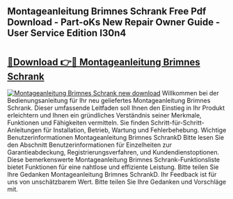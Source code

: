 ## Montageanleitung Brimnes Schrank Free Pdf Download - Part-oKs New Repair Owner Guide - User Service Edition I30n4

# <h2><a href="http://df6wnsc.blite.top/?on=Montageanleitung+Brimnes+Schrank">🔗Download 👉🔴 Montageanleitung Brimnes Schrank</a></h2>

[![Montageanleitung Brimnes Schrank new download](https://i.imgur.com/lujVjoI.png)](http://df6wnsc.blite.top/?on=Montageanleitung+Brimnes+Schrank)
Willkommen bei der Bedienungsanleitung für Ihr neu geliefertes Montageanleitung Brimnes Schrank. Dieser umfassende Leitfaden soll Ihnen den Einstieg in Ihr Produkt erleichtern und Ihnen ein gründliches Verständnis seiner Merkmale, Funktionen und Fähigkeiten vermitteln. Sie finden Schritt-für-Schritt-Anleitungen für Installation, Betrieb, Wartung und Fehlerbehebung. Wichtige Benutzerinformationen Montageanleitung Brimnes SchrankD Bitte lesen Sie den Abschnitt Benutzerinformationen für Einzelheiten zur Garantieabdeckung, Registrierungsverfahren, und Kundendienstoptionen. Diese bemerkenswerte Montageanleitung Brimnes Schrank-Funktionsliste bietet Funktionen für eine nahtlose und effiziente Leistung. Bitte teilen Sie Ihre Gedanken Montageanleitung Brimnes SchrankD. Ihr Feedback ist für uns von unschätzbarem Wert. Bitte teilen Sie Ihre Gedanken und Vorschläge mit.
